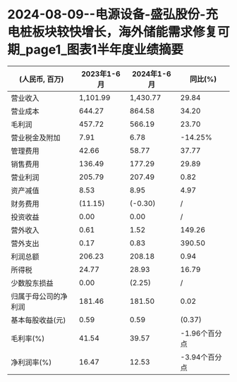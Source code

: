# 2024-08-09--电源设备-盛弘股份-充电桩板块较快增长，海外储能需求修复可期_page1_图表1半年度业绩摘要

| (人民币, 百万) | 2023年1-6月 | 2024年1-6月 | 同比(%) |
| --- | --- | --- | --- |
| 营业收入 | 1,101.99 | 1,430.77 | 29.84 |
| 营业成本 | 644.27 | 864.58 | 34.20 |
| 毛利润 | 457.72 | 566.19 | 23.70 |
| 营业税金及附加 | 7.91 | 6.78 | -14.25% |
| 管理费用 | 42.66 | 58.77 | 37.77 |
| 销售费用 | 136.49 | 177.29 | 29.89 |
| 营业利润 | 205.79 | 207.49 | 0.82 |
| 资产减值 | 8.53 | 8.95 | 4.97 |
| 财务费用 | (11.15) | (-0.30) | / |
| 投资收益 | 0.00 | 0.00 | / |
| 营外收入 | 0.61 | 1.52 | 149.26 |
| 营外支出 | 0.17 | 0.83 | 390.50 |
| 利润总额 | 206.23 | 208.18 | 0.94 |
| 所得税 | 24.77 | 28.93 | 16.79 |
| 少数股东损益 | 0.00 | (2.25) | / |
| 归属于母公司的净利润 | 181.46 | 181.50 | 0.02 |
| 基本每股收益(元) | 0.59 | 0.59 | (0.37) |
| 毛利率(\%) | 41.54 | 39.57 | -1.96个百分点 |
| 净利润率(\%) | 16.47 | 12.53 | -3.94个百分点 |